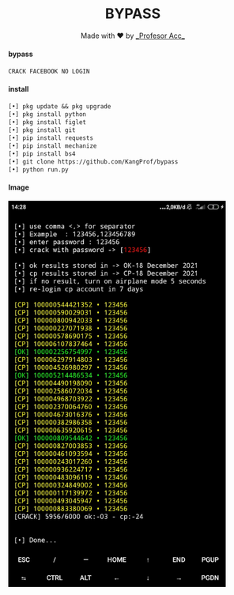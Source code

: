 <h1 align="center">
  BYPASS
</h1>
</div>
<p align="center">
  Made with ❤️ by <a href="https://github.com/KangProf">_Profesor Acc_</a>
</p>
<p align="center">

#### bypass
```
CRACK FACEBOOK NO LOGIN
```
#### install 
```
[•] pkg update && pkg upgrade
[•] pkg install python
[•] pkg install figlet
[•] pkg install git
[•] pip install requests
[•] pip install mechanize
[•] pip install bs4
[•] git clone https://github.com/KangProf/bypass
[•] python run.py
```
#### Image

<img src="https://github.com/KangProf/bypass/blob/FbShort/Screenshot_2021-12-18-14-28-53-333_com.termux.jpg" width="440" title="Image" alt="Image">

 
